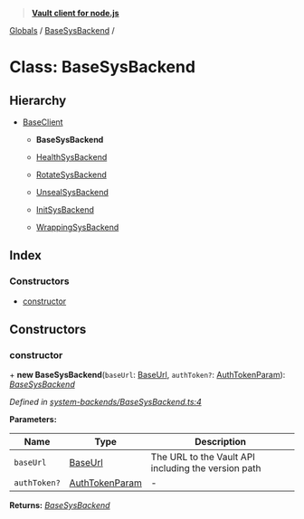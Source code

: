 > **[Vault client for node.js](../README.md)**

[Globals](../globals.md) / [BaseSysBackend](basesysbackend.md) /

# Class: BaseSysBackend

## Hierarchy

* [BaseClient](baseclient.md)

  * **BaseSysBackend**

  * [HealthSysBackend](healthsysbackend.md)

  * [RotateSysBackend](rotatesysbackend.md)

  * [UnsealSysBackend](unsealsysbackend.md)

  * [InitSysBackend](initsysbackend.md)

  * [WrappingSysBackend](wrappingsysbackend.md)

## Index

### Constructors

* [constructor](basesysbackend.md#constructor)

## Constructors

###  constructor

\+ **new BaseSysBackend**(`baseUrl`: [BaseUrl](../globals.md#baseurl), `authToken?`: [AuthTokenParam](../globals.md#authtokenparam)): *[BaseSysBackend](basesysbackend.md)*

*Defined in [system-backends/BaseSysBackend.ts:4](https://github.com/theogravity/vault-tacular/blob/68ec17c/src/system-backends/BaseSysBackend.ts#L4)*

**Parameters:**

Name | Type | Description |
------ | ------ | ------ |
`baseUrl` | [BaseUrl](../globals.md#baseurl) | The URL to the Vault API including the version path |
`authToken?` | [AuthTokenParam](../globals.md#authtokenparam) | - |

**Returns:** *[BaseSysBackend](basesysbackend.md)*